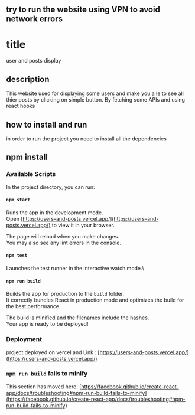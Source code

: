 ## try to run the website using VPN to avoid network errors

# title

user and posts display

## description

This website used for displaying some users and make you a le to see all thier posts by clicking on simple button. By fetching some APIs and using react hooks

## how to install and run

in order to run the project you need to install all the dependencies

## npm install

### Available Scripts

In the project directory, you can run:

#### `npm start`

Runs the app in the development mode.\
Open [https://users-and-posts.vercel.app/](https://users-and-posts.vercel.app/) to view it in your browser.

The page will reload when you make changes.\
You may also see any lint errors in the console.

#### `npm test`

Launches the test runner in the interactive watch mode.\

#### `npm run build`

Builds the app for production to the `build` folder.\
It correctly bundles React in production mode and optimizes the build for the best performance.

The build is minified and the filenames include the hashes.\
Your app is ready to be deployed!

### Deployment

project deployed on vercel and Link : [https://users-and-posts.vercel.app/](https://users-and-posts.vercel.app/)

### `npm run build` fails to minify

This section has moved here: [https://facebook.github.io/create-react-app/docs/troubleshooting#npm-run-build-fails-to-minify](https://facebook.github.io/create-react-app/docs/troubleshooting#npm-run-build-fails-to-minify)
